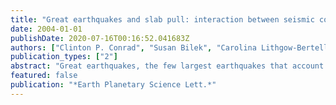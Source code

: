 ```yaml
---
title: "Great earthquakes and slab pull: interaction between seismic coupling and plate-slab coupling"
date: 2004-01-01
publishDate: 2020-07-16T00:16:52.041683Z
authors: ["Clinton P. Conrad", "Susan Bilek", "Carolina Lithgow-Bertelloni"]
publication_types: ["2"]
abstract: "Great earthquakes, the few largest earthquakes that account for most of the Earth's seismic energy release, have occurred at only a few subduction zones around the world. Strong locking, or 'seismic coupling', of the interface between plates at certain subduction zones is often invoked to explain these great earthquakes. Although past studies have correlated strong seismic coupling with a compressional stress environment that is characterized by back-arc compression and caused by trenchward motion of the overriding plate, the consequences of this compressional environment for the tectonic forces that drive global plate motions are not yet clear. To examine these consequences, we compared subduction zone earthquake magnitudes to tectonically constrained estimates of the degree to which each slab transmits its excess weight as a direct pull force on a subducting plate. At seismically uncoupled subduction zones that generate only moderate-sized earthquakes, we find that slabs must transmit nearly their entire upper mantle weight as a pull force on the subducting plate. At seismically coupled subduction zones that produce great earthquakes, however, we find that slabs must be nearly completely detached from their subducting plates. This suggests that slabs subducting in a compressional environment experience stress-induced weakening that prevents the effective transmission of the slab pull force. Convergent mantle flow above a descending slab that becomes decoupled from its surface plate may induce additional surface compression that further locks the subduction zone and leads to additional slab decoupling and detachment. The resulting redistribution of plate-driving forces may be responsible for rapid changes in plate motion. (C) 2003 Elsevier B.V. All rights reserved."
featured: false
publication: "*Earth Planetary Science Lett.*"
---
```



